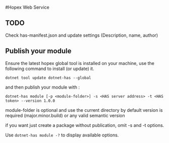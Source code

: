 #Hopex Web Service

## TODO

Check has-manifest.json and update settings (Description, name, author)

## Publish your module

Ensure the latest hopex global tool is installed on your machine, use the following command to install (or update) it.

```
dotnet tool update dotnet-has --global
```

and then publish your module with :

```
dotnet-has module [-p <module-folder>] -s <HAS server address> -t <HAS token> --version 1.0.0
``` 

module-folder is optional and use the current directory by default
version is required (major.minor.build) or any valid semantic version

if you want just create a package without publication, omit -s and -t options.

Use ```dotnet-has module -?``` to display available options.

